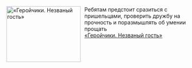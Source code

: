 <!--2025-03-09 11:00:10-->
<div class="yb">
  <div class="rss smaller1 kino_kino"><a href="https://www.kino-teatr.ru/video/47262/" title="«Геройчики. Незваный гость»"><img src="https://www.kino-teatr.ru/video/2/6/47262/poster.jpg" width="196" height="147" align="left" hspace="5" style="margin: 0px 10px 0px 5px" alt="«Геройчики. Незваный гость»"/></a>Ребятам предстоит сразиться с пришельцами, проверить дружбу на прочность и поразмышлять об умении прощать <br><a class="light" href="https://www.kino-teatr.ru/video/47262/">«Геройчики. Незваный гость»</a></div>
</div>

